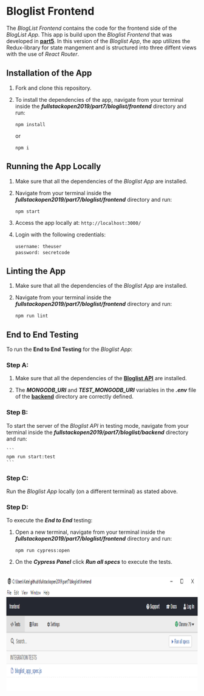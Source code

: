 # Bloglist Frontend

The *BlogList Frontend* contains the code for the frontend side of the *BlogList App*.  This app is build upon the *Bloglist Frontend* that was developed in [**part5**](https://github.com/katerina-tziala/fullstackopen2019/tree/master/part5/bloglist/frontend). In this version of the *Bloglist App*, the app utilizes the Redux-library for state mangement and is structured into three diffent views with the use of *React Router*.

## Installation of the App

1. Fork and clone this repository.

2. To install the dependencies of the app, navigate from your terminal inside the ***fullstackopen2019/part7/bloglist/frontend*** directory and run:

    ```
    npm install
    ```

    or

    ```
    npm i
    ```

## Running the App Locally

1. Make sure that all the dependencies of the *Bloglist App* are installed.

2. Navigate from your terminal inside the ***fullstackopen2019/part7/bloglist/frontend*** directory and run:

    ```
    npm start
    ```
3. Access the app locally at: ```http://localhost:3000/```

4. Login with the following credentials:
    ```
    username: theuser
    password: secretcode
    ```

## Linting the App

1. Make sure that all the dependencies of the *Bloglist App* are installed.

2. Navigate from your terminal inside the ***fullstackopen2019/part7/bloglist/frontend*** directory and run:

    ```
    npm run lint
    ```

## End to End Testing

To run the **End to End Testing** for the *Bloglist App*:

### Step A:

1. Make sure that all the dependencies of the [**Bloglist API**](https://github.com/katerina-tziala/fullstackopen2019/tree/master/part7/bloglist/backend) are installed.

2. The ***MONGODB_URI*** and ***TEST_MONGODB_URI*** variables in the  ***.env*** file of the  [**backend**](https://github.com/katerina-tziala/fullstackopen2019/tree/master/part7/bloglist/backend) directory are correctly defined.

### Step B:

To start the server of the  *Bloglist API* in testing mode, navigate from your terminal inside the ***fullstackopen2019/part7/bloglist/backend*** directory and run:

    ```
    npm run start:test
    ```

### Step C:

Run the  *Bloglist App* locally (on a different terminal) as stated above.

### Step D:

To execute the ***End to End*** testing:

1. Open a new terminal, navigate from your terminal inside the ***fullstackopen2019/part7/bloglist/frontend*** directory and run:

    ```
    npm run cypress:open
    ```

2. On the ***Cypress Panel*** click ***Run all specs*** to execute the tests. <br/><br/>
<img src="https://raw.githubusercontent.com/katerina-tziala/fullstackopen2019/master/documentation_images/cypress_panel.png" alt="cypess panel" width="auto" height="300">